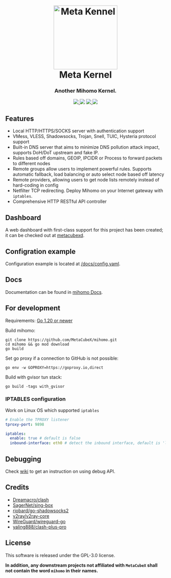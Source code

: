 <h1 align="center">
  <img src="Meta.png" alt="Meta Kennel" width="200">
  <br>Meta Kernel<br>
</h1>

<h3 align="center">Another Mihomo Kernel.</h3>

<p align="center">
  <a href="https://goreportcard.com/report/github.com/MetaCubeX/mihomo">
    <img src="https://goreportcard.com/badge/github.com/MetaCubeX/mihomo?style=flat-square">
  </a>
  <img src="https://img.shields.io/github/go-mod/go-version/MetaCubeX/mihomo/Alpha?style=flat-square">
  <a href="https://github.com/MetaCubeX/mihomo/releases">
    <img src="https://img.shields.io/github/release/MetaCubeX/mihomo/all.svg?style=flat-square">
  </a>
  <a href="https://github.com/MetaCubeX/mihomo">
    <img src="https://img.shields.io/badge/release-Meta-00b4f0?style=flat-square">
  </a>
</p>

## Features

- Local HTTP/HTTPS/SOCKS server with authentication support
- VMess, VLESS, Shadowsocks, Trojan, Snell, TUIC, Hysteria protocol support
- Built-in DNS server that aims to minimize DNS pollution attack impact, supports DoH/DoT upstream and fake IP.
- Rules based off domains, GEOIP, IPCIDR or Process to forward packets to different nodes
- Remote groups allow users to implement powerful rules. Supports automatic fallback, load balancing or auto select node
  based off latency
- Remote providers, allowing users to get node lists remotely instead of hard-coding in config
- Netfilter TCP redirecting. Deploy Mihomo on your Internet gateway with `iptables`.
- Comprehensive HTTP RESTful API controller

## Dashboard

A web dashboard with first-class support for this project has been created; it can be checked out at [metacubexd](https://github.com/MetaCubeX/metacubexd).

## Configration example

Configuration example is located at [/docs/config.yaml](https://github.com/MetaCubeX/mihomo/blob/Alpha/docs/config.yaml).

## Docs

Documentation can be found in [mihomo Docs](https://wiki.metacubex.one/).

## For development

Requirements:
[Go 1.20 or newer](https://go.dev/dl/)

Build mihomo:

```shell
git clone https://github.com/MetaCubeX/mihomo.git
cd mihomo && go mod download
go build
```

Set go proxy if a connection to GitHub is not possible:

```shell
go env -w GOPROXY=https://goproxy.io,direct
```

Build with gvisor tun stack:

```shell
go build -tags with_gvisor
```

### IPTABLES configuration

Work on Linux OS which supported `iptables`

```yaml
# Enable the TPROXY listener
tproxy-port: 9898

iptables:
  enable: true # default is false
  inbound-interface: eth0 # detect the inbound interface, default is 'lo'
```

## Debugging

Check [wiki](https://wiki.metacubex.one/api/#debug) to get an instruction on using debug
API.

## Credits

- [Dreamacro/clash](https://github.com/Dreamacro/clash)
- [SagerNet/sing-box](https://github.com/SagerNet/sing-box)
- [riobard/go-shadowsocks2](https://github.com/riobard/go-shadowsocks2)
- [v2ray/v2ray-core](https://github.com/v2ray/v2ray-core)
- [WireGuard/wireguard-go](https://github.com/WireGuard/wireguard-go)
- [yaling888/clash-plus-pro](https://github.com/yaling888/clash)

## License

This software is released under the GPL-3.0 license.

**In addition, any downstream projects not affiliated with `MetaCubeX` shall not contain the word `mihomo` in their names.**